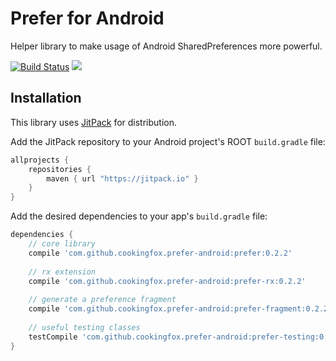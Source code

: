 # Prefer for Android

Helper library to make usage of Android SharedPreferences more powerful.

[![Build Status](https://travis-ci.org/cookingfox/prefer-android.svg?branch=master)](https://travis-ci.org/cookingfox/prefer-android)
[![](https://jitpack.io/v/cookingfox/prefer-android.svg)](https://jitpack.io/#cookingfox/prefer-android)

## Installation

This library uses [JitPack](https://jitpack.io/#cookingfox/prefer-android) for distribution.

Add the JitPack repository to your Android project's ROOT `build.gradle` file:

```groovy
allprojects {
    repositories {
        maven { url "https://jitpack.io" }
    }
}
```

Add the desired dependencies to your app's `build.gradle` file:

```groovy
dependencies {
    // core library
    compile 'com.github.cookingfox.prefer-android:prefer:0.2.2'
    
    // rx extension
    compile 'com.github.cookingfox.prefer-android:prefer-rx:0.2.2'
    
    // generate a preference fragment
    compile 'com.github.cookingfox.prefer-android:prefer-fragment:0.2.2'
    
    // useful testing classes
    testCompile 'com.github.cookingfox.prefer-android:prefer-testing:0.2.2'
}
```
